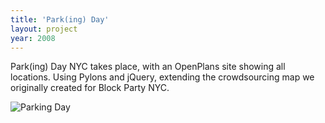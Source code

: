 ```yaml
---
title: 'Park(ing) Day'
layout: project
year: 2008
---
```


Park(ing) Day NYC takes place, with an OpenPlans site showing all locations. Using Pylons and jQuery, extending the crowdsourcing map we originally created for Block Party NYC. 

![Parking Day](http://wrkng.net/wp-content/uploads/2011/08/parkingday20081.png)
